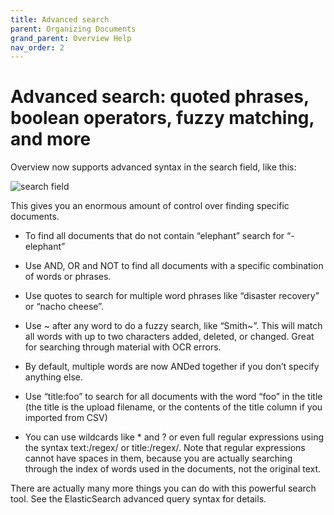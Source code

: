 ```yaml
---
title: Advanced search
parent: Organizing Documents
grand_parent: Overview Help
nav_order: 2
---
```


# Advanced search: quoted phrases, boolean operators, fuzzy matching, and more

Overview now supports advanced syntax in the search field, like this:

![search field](/wp-content/uploads/2013/12/Screen-Shot-2013-12-20-at-11.36.50-AM.png)

This gives you an enormous amount of control over finding specific documents.

* To find all documents that do not contain “elephant” search for “-elephant”

* Use AND, OR and NOT to find all documents with a specific combination of words or phrases.

* Use quotes to search for multiple word phrases like “disaster recovery” or “nacho cheese”.

* Use ~ after any word to do a fuzzy search, like “Smith~”. This will match all words with up to two characters added, deleted, or changed. Great for searching through material with OCR errors.

* By default, multiple words are now ANDed together if you don’t specify anything else.

* Use “title:foo” to search for all documents with the word “foo” in the title (the title is the upload filename, or the contents of the title column if you imported from CSV)

* You can use wildcards like * and ? or even full regular expressions using the syntax text:/regex/ or title:/regex/. Note that regular expressions cannot have spaces in them, because you are actually searching through the index of words used in the documents, not the original text.

There are actually many more things you can do with this powerful search tool. See the ElasticSearch advanced query syntax for details.
